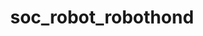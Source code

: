 ---
layout: my_redirect
title: soc_robot_robothond
redirect_from: 
  - /aiopschool/socialerobot/robothond/index
permalink: /socialerobot/robothond/index
redirect_url: "https://youtu.be/M8YjvHYbZ9w"
---